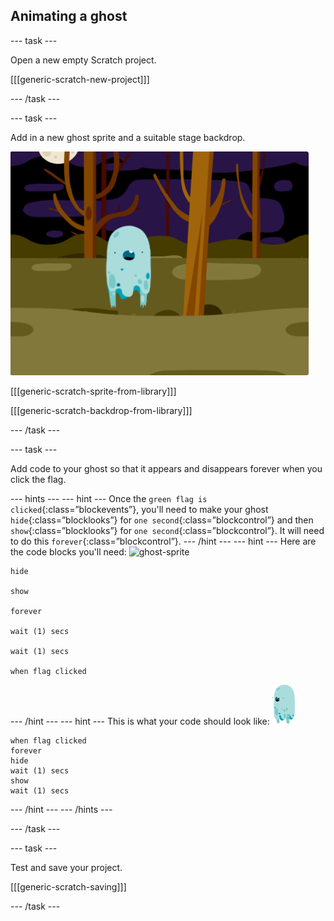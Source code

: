 ## Animating a ghost

--- task ---

Open a new empty Scratch project.

[[[generic-scratch-new-project]]]

--- /task ---

--- task ---

Add in a new ghost sprite and a suitable stage backdrop.

![screenshot](images/ghost-ghost.png)

[[[generic-scratch-sprite-from-library]]]

[[[generic-scratch-backdrop-from-library]]]

--- /task ---

--- task ---

Add code to your ghost so that it appears and disappears forever when you click the flag.

--- hints ---
--- hint ---
Once the `green flag is clicked`{:class=”blockevents”}, you'll need to make your ghost `hide`{:class=”blocklooks”} for `one second`{:class=”blockcontrol”} and then `show`{:class=”blocklooks”} for `one second`{:class=”blockcontrol”}. It will need to do this `forever`{:class=”blockcontrol”}.
--- /hint ---
--- hint ---
Here are the code blocks you'll need:
![ghost-sprite](images/ghost_sprite.png)
```blocks
hide

show

forever

wait (1) secs

wait (1) secs

when flag clicked
```
--- /hint ---
--- hint ---
This is what your code should look like:
![ghost-sprite](images/ghost-sprite.png)
``` blocks
when flag clicked
forever
hide
wait (1) secs
show
wait (1) secs
```
--- /hint ---
--- /hints ---

--- /task ---

--- task ---

Test and save your project.

[[[generic-scratch-saving]]]

--- /task ---
